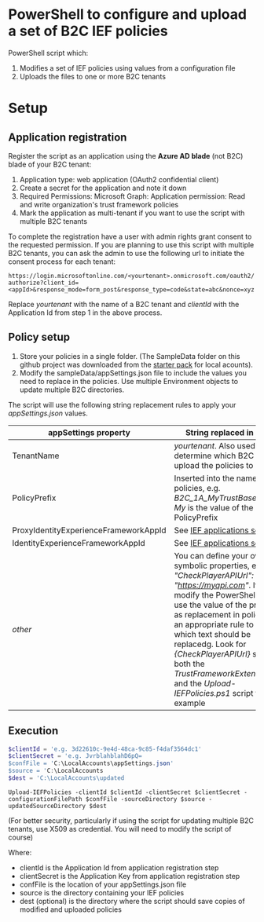 # PowerShell to configure and upload a set of B2C IEF policies
PowerShell script which:
1. Modifies a set of IEF policies using values from a configuration file
2. Uploads the files to one or more B2C tenants

# Setup

## Application registration
Register the script as an application using the **Azure AD blade** (not B2C) blade of your B2C tenant:
1. Application type: web application (OAuth2 confidential client)
2. Create a secret for the application and note it down
2. Required Permissions: Microsoft Graph: Application permission: Read and write organization's trust framework policies
3. Mark the application as multi-tenant if you want to use the script with multiple B2C tenants

To complete the registration have a user with admin rights grant consent to the requested permission. If you are planning
to use this script with multiple B2C tenants, you can ask the admin to use the following url to initiate the consent process for
each tenant:

`https://login.microsoftonline.com/<yourtenant>.onmicrosoft.com/oauth2/authorize?client_id=<appId>&response_mode=form_post&response_type=code&state=abc&nonce=xyz`

Replace *yourtenant* with the name of a B2C tenant and *clientId* with the Application Id from step 1 in the above process. 

## Policy setup
1. Store your policies in a single folder. (The SampleData folder on this github project was downloaded from the [starter pack](https://github.com/Azure-Samples/active-directory-b2c-custom-policy-starterpack) for local acounts).
2. Modify the sampleData/appSettings.json file to include the values you need to replace in the policies. Use multiple Environment objects
to update multiple B2C directories.

The script will use the following string replacement rules to apply your *appSettings.json* values.

| appSettings property | String replaced in policy |
| -------- | ------ |
| TenantName | *yourtenant*. Also used to determine which B2C tenant to upload the policies to |
| PolicyPrefix | Inserted into the name of policies, e.g. *B2C_1A_MyTrustBase* where *My* is the value of the PolicyPrefix |
| ProxyIdentityExperienceFrameworkAppId | See [IEF applications setup](https://docs.microsoft.com/en-us/azure/active-directory-b2c/active-directory-b2c-get-started-custom?tabs=applications#register-identity-experience-framework-applications) |
| IdentityExperienceFrameworkAppId | See [IEF applications setup](https://docs.microsoft.com/en-us/azure/active-directory-b2c/active-directory-b2c-get-started-custom?tabs=applications#register-identity-experience-framework-applications) |
| *other* | You can define your own symbolic properties, e.g. *"CheckPlayerAPIUrl": "https://myapi.com"*. If you do, modify the PowerShell script to use the value of the property as replacement in policies with an appropriate rule to select which text should be replacedg. Look for *{CheckPlayerAPIUrl}* string in both the *TrustFrameworkExtensions.xml* and the *Upload-IEFPolicies.ps1* script to see an example |

## Execution

```PowerShell
$clientId = 'e.g. 3d22610c-9e4d-48ca-9c85-f4daf3564dc1'
$clientSecret = 'e.g. JvrblahblahD6pQ=
$confFile = 'C:\LocalAccounts\appSettings.json'
$source = 'C:\LocalAccounts
$dest = 'C:\LocalAccounts\updated
```

`Upload-IEFPolicies -clientId $clientId -clientSecret $clientSecret -configurationFilePath $confFile -sourceDirectory $source -updatedSourceDirectory $dest`

(For better security, particularly if using the script for updating multiple B2C tenants, use X509 as credential. You will need to modify the script of course)

Where:
- clientId is the Application Id from application registration step
- clientSecret is the Application Key from application registration step
- confFile is the location of your appSettings.json file
- source is the directory containing your IEF policies
- dest (optional) is the directory where the script should save copies of modified and uploaded policies


